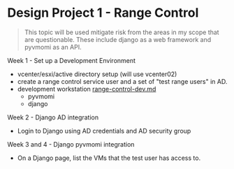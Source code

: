 # Design Project 1 - Range Control

> This topic will be used mitigate risk from the areas in my scope that are questionable.  These include django as a web framework and pyvmomi as an API.

Week 1 - Set up a Development Environment

* vcenter/esxi/active directory setup (will use vcenter02)
* create a range control service user and a set of "test range users" in AD.
* development workstation [range-control-dev.md](range-control-dev.md) 
  * pyvmomi
  * django


Week 2 - Django AD integration

* Login to Django using AD credentials and AD security group

Week 3 and 4 - Django pyvmomi integration

* On a Django page, list the VMs that the test user has access to.